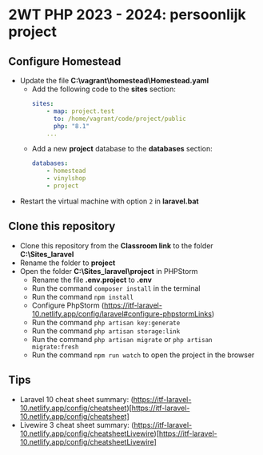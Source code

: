 # 2WT PHP 2023 - 2024: persoonlijk project

## Configure Homestead
- Update the file **C:\vagrant\homestead\Homestead.yaml**
  - Add the following code to the **sites** section:
    ```yaml
    sites:
        - map: project.test                        
          to: /home/vagrant/code/project/public
          php: "8.1"
        ...
    ```
  - Add a new **project** database to the **databases** section:
    ```yaml
    databases:
        - homestead
        - vinylshop
        - project
    ```
- Restart the virtual machine with option `2` in **laravel.bat**

## Clone this repository
- Clone this repository from the **Classroom link** to the folder **C:\Sites_laravel**
- Rename the folder to **project**
- Open the folder **C:\Sites_laravel\project** in PHPStorm
  - Rename the file **.env.project** to **.env**
  - Run the command `composer install` in the terminal
  - Run the command `npm install`
  - Configure PhpStorm (https://itf-laravel-10.netlify.app/config/laravel#configure-phpstormLinks)
  - Run the command `php artisan key:generate`
  - Run the command `php artisan storage:link`
  - Run the command `php artisan migrate` or `php artisan migrate:fresh`
  - Run the command `npm run watch` to open the project in the browser

## Tips
- Laravel 10 cheat sheet summary: (https://itf-laravel-10.netlify.app/config/cheatsheet)[https://itf-laravel-10.netlify.app/config/cheatsheet]
- Livewire 3 cheat sheet summary: (https://itf-laravel-10.netlify.app/config/cheatsheetLivewire)[https://itf-laravel-10.netlify.app/config/cheatsheetLivewire]
